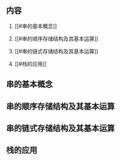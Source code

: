 
## 内容

1. [[#串的基本概念]]

2. [[#串的顺序存储结构及其基本运算]]

3. [[#串的链式存储结构及其基本运算]]

4. [[#栈的应用]]
 



## 串的基本概念

## 串的顺序存储结构及其基本运算

## 串的链式存储结构及其基本运算

## 栈的应用
